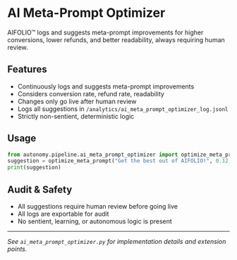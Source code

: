 # AI Meta-Prompt Optimizer

AIFOLIO™ logs and suggests meta-prompt improvements for higher conversions, lower refunds, and better readability, always requiring human review.

## Features
- Continuously logs and suggests meta-prompt improvements
- Considers conversion rate, refund rate, readability
- Changes only go live after human review
- Logs all suggestions in `/analytics/ai_meta_prompt_optimizer_log.jsonl`
- Strictly non-sentient, deterministic logic

## Usage

```python
from autonomy.pipeline.ai_meta_prompt_optimizer import optimize_meta_prompt
suggestion = optimize_meta_prompt("Get the best out of AIFOLIO!", 0.12, 0.25, 7.5)
print(suggestion)
```

## Audit & Safety
- All suggestions require human review before going live
- All logs are exportable for audit
- No sentient, learning, or autonomous logic is present

---

*See `ai_meta_prompt_optimizer.py` for implementation details and extension points.*
